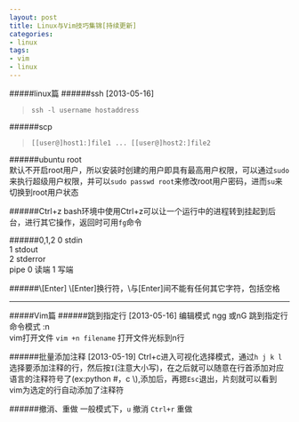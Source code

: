 ```yaml
---
layout: post
title: Linux与Vim技巧集锦[持续更新]
categories:
- linux
tags:
- vim
- linux
---
```


#####linux篇
######ssh [2013-05-16]
>`ssh -l username hostaddress`

######scp
>`[[user@]host1:]file1 ... [[user@]host2:]file2`   

######ubuntu root  
默认不开启root用户，所以安装时创建的用户即具有最高用户权限，可以通过`sudo`来执行超级用户权限，并可以`sudo passwd root`来修改root用户密码，进而`su`来切换到root用户状态

######Ctrl+z
bash环境中使用Ctrl+z可以让一个运行中的进程转到挂起到后台，进行其它操作，返回时可用`fg`命令

######0,1,2
0 stdin     
1 stdout  
2 stderror    
pipe
0 读端
1 写端

######\\[Enter]
\\[Enter]换行符，\与[Enter]间不能有任何其它字符，包括空格

---------------------------------
#####Vim篇
######跳到指定行 [2013-05-16]
编辑模式 ngg 或nG 跳到指定行   
命令模式 :n   
vim打开文件 `vim +n filename` 打开文件光标到n行   

######批量添加注释 [2013-05-19]
Ctrl+c进入可视化选择模式，通过`h j k l`选择要添加注释的行，然后按`I`(注意大小写)，在之后就可以随意在行首添加对应语言的注释符号了(ex:python #，c \\),添加后，再摁`Esc`退出，片刻就可以看到vim为选定的行自动添加了注释符

######撤消、重做
一般模式下，`u` 撤消 `Ctrl+r` 重做





